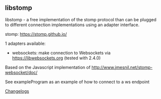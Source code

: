 libstomp
--------

libstomp - a free implementation of the stomp protocol than can be plugged
to different connection implementations using an adapter interface.

stomp: https://stomp.github.io/

1 adapters available:

 * websockets: make connection to Websockets via https://libwebsockets.org (tested with 2.4.0)

Based on the Javascript implementation of http://www.jmesnil.net/stomp-websocket/doc/

See exampleProgram as an example of how to connect to a ws endpoint

[Changelogs](ChangeLog)